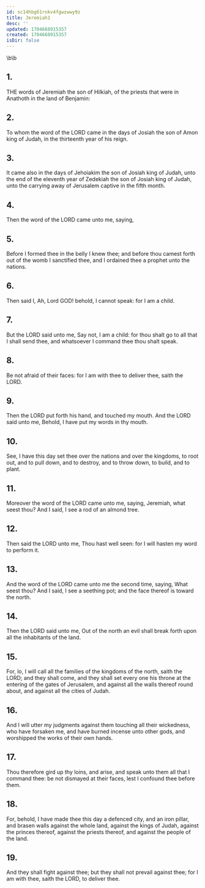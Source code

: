 ```yaml
---
id: sc14hbg61rnkv4fgwzwwy9z
title: Jeremiah1
desc: ''
updated: 1704668915357
created: 1704668915357
isDir: false
---
```

\b\b
## 1.
THE words of Jeremiah the son of Hilkiah, of the priests that were in Anathoth in the land of Benjamin:
## 2.
To whom the word of the LORD came in the days of Josiah the son of Amon king of Judah, in the thirteenth year of his reign.
## 3.
It came also in the days of Jehoiakim the son of Josiah king of Judah, unto the end of the eleventh year of Zedekiah the son of Josiah king of Judah, unto the carrying away of Jerusalem captive in the fifth month.
## 4.
Then the word of the LORD came unto me, saying,
## 5.
Before I formed thee in the belly I knew thee; and before thou camest forth out of the womb I sanctified thee, and I ordained thee a prophet unto the nations.
## 6.
Then said I, Ah, Lord GOD!  behold, I cannot speak: for I am a child.
## 7.
But the LORD said unto me, Say not, I am a child: for thou shalt go to all that I shall send thee, and whatsoever I command thee thou shalt speak.
## 8.
Be not afraid of their faces: for I am with thee to deliver thee, saith the LORD.
## 9.
Then the LORD put forth his hand, and touched my mouth.  And the LORD said unto me, Behold, I have put my words in thy mouth.
## 10.
See, I have this day set thee over the nations and over the kingdoms, to root out, and to pull down, and to destroy, and to throw down, to build, and to plant.
## 11.
Moreover the word of the LORD came unto me, saying, Jeremiah, what seest thou?  And I said, I see a rod of an almond tree.
## 12.
Then said the LORD unto me, Thou hast well seen: for I will hasten my word to perform it.
## 13.
And the word of the LORD came unto me the second time, saying, What seest thou?  And I said, I see a seething pot; and the face thereof is toward the north.
## 14.
Then the LORD said unto me, Out of the north an evil shall break forth upon all the inhabitants of the land.
## 15.
For, lo, I will call all the families of the kingdoms of the north, saith the LORD; and they shall come, and they shall set every one his throne at the entering of the gates of Jerusalem, and against all the walls thereof round about, and against all the cities of Judah.
## 16.
And I will utter my judgments against them touching all their wickedness, who have forsaken me, and have burned incense unto other gods, and worshipped the works of their own hands.
## 17.
Thou therefore gird up thy loins, and arise, and speak unto them all that I command thee: be not dismayed at their faces, lest I confound thee before them.
## 18.
For, behold, I have made thee this day a defenced city, and an iron pillar, and brasen walls against the whole land, against the kings of Judah, against the princes thereof, against the priests thereof, and against the people of the land.
## 19.
And they shall fight against thee; but they shall not prevail against thee; for I am with thee, saith the LORD, to deliver thee.

